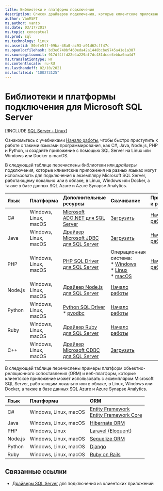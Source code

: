 ```yaml
---
title: Библиотеки и платформы подключения
description: Список драйверов подключения, которые клиентские приложения на разных языках могут использовать для подключения к экземпляру Microsoft SQL Server, работающему локально или в облаке, в Linux, Windows или Docker, а также в базе данных SQL Azure и Azure Synapse Analytics.
author: VanMSFT
ms.author: vanto
ms.date: 03/17/2017
ms.topic: conceptual
ms.prod: sql
ms.technology: linux
ms.assetid: 80efe5ff-09ba-48a0-ac93-a91d62cff47c
ms.openlocfilehash: bd3e6740bf460eda42a1448bcbe9745a41e1a387
ms.sourcegitcommit: 917df4ffd22e4a229af7dc481dcce3ebba0aa4d7
ms.translationtype: HT
ms.contentlocale: ru-RU
ms.lasthandoff: 02/10/2021
ms.locfileid: "100273125"
---
```

# <a name="connectivity-libraries-and-frameworks-for-microsoft-sql-server"></a>Библиотеки и платформы подключения для Microsoft SQL Server

[!INCLUDE [SQL Server - Linux](../includes/applies-to-version/sql-linux.md)]

Ознакомьтесь с учебниками [Начало работы](https://aka.ms/sqldev), чтобы быстро приступить к работе с такими языками программирования, как C#, Java, Node.js, PHP и Python, и создайте приложение с помощью SQL Server на Linux или Windows или Docker в macOS.

В следующей таблице перечислены библиотеки или *драйверы* подключения, которые клиентские приложения на разных языках могут использовать для подключения к экземпляру Microsoft SQL Server, работающему локально или в облаке, в Linux, Windows или Docker, а также в базе данных SQL Azure и Azure Synapse Analytics. 

| Язык | Платформа | Дополнительные ресурсы | Скачивание | Приступая к работе |
| :-- | :-- | :-- | :-- | :-- |
| C# | Windows, Linux, macOS | [Microsoft ADO.NET для SQL Server](../connect/ado-net/microsoft-ado-net-sql-server.md) | [Загрузить](https://msdn.microsoft.com/vstudio/aa496123.aspx) | [Начало работы](https://www.microsoft.com/sql-server/developer-get-started/csharp/ubuntu)
| Java | Windows, Linux, macOS | [Драйвер Microsoft JDBC для SQL Server](../connect/jdbc/microsoft-jdbc-driver-for-sql-server.md) | [Загрузить](https://go.microsoft.com/fwlink/?LinkId=245496) |  [Начало работы](https://www.microsoft.com/sql-server/developer-get-started/java/ubuntu)
| PHP | Windows, Linux, macOS| [PHP SQL Driver для SQL Server](../connect/php/microsoft-php-driver-for-sql-server.md) | Операционная система: <br/> \* [Windows](https://www.microsoft.com/download/details.aspx?id=20098) <br/> \* [Linux](https://github.com/Microsoft/msphpsql/tree/dev#install-unix) <br/> \* [macOS](https://github.com/Microsoft/msphpsql/tree/dev#install-unix) |  [Начало работы](https://www.microsoft.com/sql-server/developer-get-started/php/ubuntu)
| Node.js | Windows, Linux, macOS | [Драйвер Node.js для SQL Server](../connect/node-js/node-js-driver-for-sql-server.md) |  [Начало работы](https://www.microsoft.com/sql-server/developer-get-started/node/ubuntu)
| Python | Windows, Linux, macOS | [Python SQL Driver](../connect/python/python-driver-for-sql-server.md) <br/> \* [pyodbc](../connect/python/pyodbc/step-1-configure-development-environment-for-pyodbc-python-development.md) |  [Начало работы](https://www.microsoft.com/sql-server/developer-get-started/python/ubuntu)
| Ruby | Windows, Linux, macOS | [Драйвер Ruby для SQL Server](../connect/ruby/ruby-driver-for-sql-server.md) | [Начало работы](https://www.microsoft.com/sql-server/developer-get-started/ruby/ubuntu)
| C++ | Windows, Linux, macOS | [Драйвер Microsoft ODBC для SQL Server](../connect/odbc/microsoft-odbc-driver-for-sql-server.md) | [Загрузить](../connect/odbc/microsoft-odbc-driver-for-sql-server.md) |  

В следующей таблице перечислены примеры платформ объектно-реляционного сопоставления (ORM) и веб-платформ, которые клиентское приложение может использовать с экземпляром Microsoft SQL Server, работающим локально или в облаке, в Linux, Windows или Docker, а также в базе данных SQL Azure и Azure Synapse Analytics. 

| Язык | Платформа | ORM |
| :-- | :-- | :-- |
| C# | Windows, Linux, macOS | [Entity Framework](/ef)<br>[Entity Framework Core](/ef/core/index) |
| Java | Windows, Linux, macOS |[Hibernate ORM](https://hibernate.org/orm)|
| PHP | Windows, Linux | [Laravel (Eloquent)](https://laravel.com/docs/5.0/eloquent) |
| Node.js | Windows, Linux, macOS | [Sequelize ORM](http://sequelize.org/) |
| Python | Windows, Linux, macOS |[Django](https://www.djangoproject.com/) |
| Ruby | Windows, Linux, macOS | [Ruby on Rails](https://rubyonrails.org/) |

## <a name="related-links"></a>Связанные ссылки
- [Драйверы SQL Server](../connect/sql-connection-libraries.md) для подключения из клиентских приложений